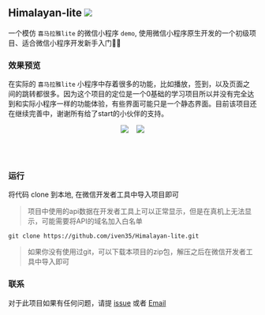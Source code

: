 <h2>Himalayan-lite <img src="https://img.shields.io/badge/wechat-green.svg"> </h2>


一个模仿 `喜马拉雅lite` 的微信小程序 `demo`, 使用微信小程序原生开发的一个初级项目、适合微信小程序开发新手入门🤹‍♀️


### 效果预览

在实际的 `喜马拉雅lite` 小程序中存着很多的功能，比如播放，签到，以及页面之间的跳转都很多。因为这个项目的定位是一个0基础的学习项目所以并没有完全达到和实际小程序一样的功能体验，有些界面可能只是一个静态界面。目前该项目还在继续完善中，谢谢所有给了start的小伙伴的支持。

<p align="center">
 <img src="https://cdn.nlark.com/yuque/0/2019/jpeg/282518/1577790030151-assets/web-upload/856d0239-48c1-4dfb-9ab5-dac2e4aaacc6.jpeg?x-oss-process=image/resize,w_275"/>
 &nbsp;&nbsp;
<img src="https://cdn.nlark.com/yuque/0/2019/jpeg/282518/1577790019194-assets/web-upload/85607b1d-8028-4984-a70f-1b48250345e6.jpeg?x-oss-process=image/resize,w_275"/>
</p>

<br/><br/>

### 运行

将代码 clone 到本地, 在微信开发者工具中导入项目即可

> 项目中使用的api数据在开发者工具上可以正常显示，但是在真机上无法显示，可能需要将API的域名加入白名单

```shell
git clone https://github.com/iven35/Himalayan-lite.git
```

> 如果你没有使用过git，可以下载本项目的zip包，解压之后在微信开发者工具中导入即可


###  联系

对于此项目如果有任何问题，请提 [issue](https://github.com/Notobey/Himalayan-lite/issues) 或者 [Email](itaco@qq.com)

